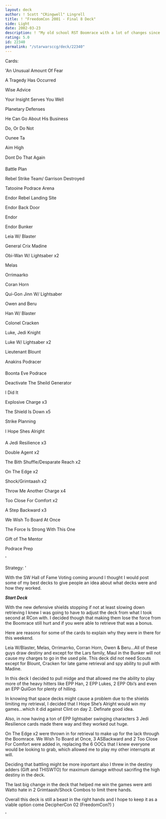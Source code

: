 ```yaml
---
layout: deck
author: ! Scott "CRingwell" Lingrell
title: ! "FreedomCon 2001 - Final 8 Deck"
side: Light
date: 2002-03-23
description: ! "My old school RST Boomrace with a lot of changes since RamapoCon to prove the deck can still hold against anyone except Hayes Hunter (currently 4-1 against him) in the final 8 confrontation. :)"
rating: 5.0
id: 22340
permalink: "/starwarsccg/deck/22340"
---
```

Cards: 

'An Unusual Amount Of Fear

A Tragedy Has Occurred

Wise Advice

Your Insight Serves You Well

Planetary Defenses

He Can Go About His Business

Do, Or Do Not

Ounee Ta

Aim High

Dont Do That Again

Battle Plan

Rebel Strike Team/ Garrison Destroyed

Tatooine  Podrace Arena

Endor  Rebel Landing Site

Endor  Back Door

Endor

Endor  Bunker


Leia W/ Blaster

General Crix Madine

Obi-Wan W/ Lightsaber x2

Melas

Orrimaarko

Coran Horn

Qui-Gon Jinn W/ Lightsaber

Owen and Beru

Han W/ Blaster

Colonel Cracken

Luke, Jedi Knight

Luke W/ Lightsaber x2

Lieutenant Blount


Anakins Podracer


Boonta Eve Podrace

Deactivate The Sheild Generator

I Did It


Explosive Charge x3


The Shield Is Down x5

Strike Planning

I Hope Shes Alright


A Jedi Resilience x3

Double Agent x2

The Bith Shuffle/Desparate Reach x2

On The Edge x2

Shock/Grimtaash x2

Throw Me Another Charge x4

Too Close For Comfort x2

A Step Backward x3

We Wish To Board At Once

The Force Is Strong With This One

Gift of The Mentor

Podrace Prep


'

Strategy: '

With the SW Hall of Fame Voting coming around I thought I would post some of my best decks to give people an idea about what decks were and how they worked.


***Start Deck***

With the new defensive shields stopping if not at least slowing down retrieving I knew I was going to have to adjust the deck from what I took second at RCon with.  I decided though that making them lose the force from the Boomrace still hurt and if you were able to retrieve that was a bonus.


Here are reasons for some of the cards to explain why they were in there for this weekend.


Leia W/Blaster, Melas, Orrimarrko, Corran Horn, Owen & Beru...All of these guys draw destiny and except for the Lars family, Maul in the Bunker will not cause my charges to go in the used pile.  This deck did not need Scouts except for Blount, Cracken for late game retrieval and spy ability to pull with Madine. 


In this deck I decided to pull midge and that allowed me the ability to play more of the heavy hitters like EPP Han, 2 EPP Lukes, 2 EPP Obi’s and even an EPP QuiGon for plenty of hilling.  


In knowing that space decks might cause a problem due to the shields limiting my retrieval, I decided that I Hope She’s Alright would win my games...which it did against Clint on day 2.  Definate good idea.  


Also, in now having a ton of EPP lightsaber swinging characters 3 Jedi Resilience cards made there way and they worked out huge.


On The Edge x2 were thrown in for retrieval to make up for the lack through the Boomrace.  We Wish To Board at Once, 3 ASBackward and 2 Too Close For Comfort were added in, replacing the 6 OOCs that I knew everyone would be looking to grab, which allowed me to play my other interrupts at will.


Deciding that battling might be more inportant also I threw in the destiny adders (Gift and THISWTO) for maximum damage without sacrifing the high destiny in the deck.


The last big change in the deck that helped me win the games were anti Watto hate in 2 Grimtaash/Shock Combos to limit there hands.


Overall this deck is still a beast in the right hands and I hope to keep it as a viable option come DecipherCon 02 (FreedomCon?)  )


'
